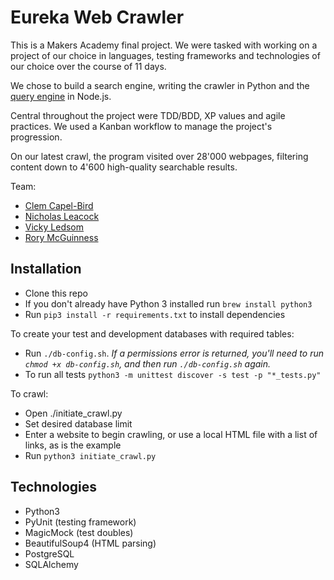 # Eureka Web Crawler


This is a Makers Academy final project. We were tasked with working on a project of our choice in languages, testing frameworks and technologies of our choice over the course of 11 days.

We chose to build a search engine, writing the crawler in Python and the [query engine](https://github.com/rorymcgit/eureka-search) in Node.js.

Central throughout the project were TDD/BDD, XP values and agile practices. We used a Kanban workflow to manage the project's progression.

On our latest crawl, the program visited over 28'000 webpages, filtering content down to 4'600 high-quality searchable results.

Team:
- [Clem Capel-Bird](https://github.com/ClemCB)
- [Nicholas Leacock](https://github.com/marudine)
- [Vicky Ledsom](https://github.com/ledleds)
- [Rory McGuinness](https://github.com/rorymcgit)

## Installation

- Clone this repo
- If you don't already have Python 3 installed run `brew install python3`
- Run `pip3 install -r requirements.txt` to install dependencies

To create your test and development databases with required tables:
- Run `./db-config.sh`. *If a permissions error is returned, you'll need to run ```chmod +x db-config.sh```, and then run ```./db-config.sh``` again.*
- To run all tests `python3 -m unittest discover -s test -p "*_tests.py"`

To crawl:
- Open ./initiate_crawl.py
- Set desired database limit
- Enter a website to begin crawling, or use a local HTML file with a list of links, as is the example
- Run `python3 initiate_crawl.py`

## Technologies

- Python3
- PyUnit (testing framework)
- MagicMock (test doubles)
- BeautifulSoup4 (HTML parsing)
- PostgreSQL
- SQLAlchemy
